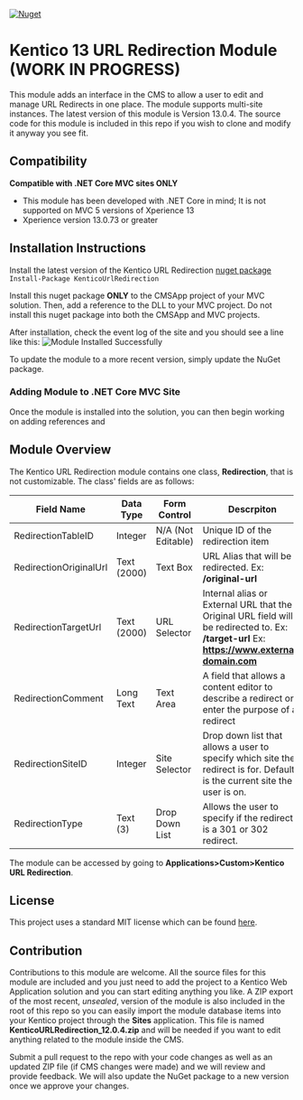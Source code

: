 [![Nuget](https://img.shields.io/badge/nuget-v12.0.4-blue.svg)](https://github.com/silvertech/KenticoURLRedirection-Xperience13)
# Kentico 13 URL Redirection Module (WORK IN PROGRESS)
This module adds an interface in the CMS to allow a user to edit and manage URL Redirects in one place. The module supports multi-site instances. The latest version of this module is Version 13.0.4. The source code for this module is included in this repo if you wish to clone and modify it anyway you see fit. 

## Compatibility
**Compatible with .NET Core MVC sites ONLY**
 - This module has been developed with .NET Core in mind; It is not supported on MVC 5 versions of Xperience 13
 - Xperience version 13.0.73 or greater 	

## Installation Instructions

Install the latest version of the Kentico URL Redirection [nuget package](https://www.nuget.org/packages/KenticoURLRedirection/)
`Install-Package KenticoUrlRedirection`

Install this nuget package **ONLY** to the CMSApp project of your MVC solution. Then, add a reference to the DLL to your MVC project. Do not install this nuget package into both the CMSApp and MVC projects.

After installation, check the event log of the site and you should see a line like this:
![Module Installed Successfully](https://github.com/silvertech/KenticoURLRedirectionModule/blob/master/Readme%20Assets/moduleintalled-eventlog.png?raw=true)

To update the module to a more recent version, simply update the NuGet package.

### Adding Module to .NET Core MVC Site
Once the module is installed into the solution, you can then begin working on adding references and 

## Module Overview
The Kentico URL Redirection module contains one class, **Redirection**, that is not customizable. The class' fields are as follows:

| Field Name  | Data Type | Form Control | Descrpiton |
|--|--|--|--|
| RedirectionTableID | Integer | N/A (Not Editable) | Unique ID of the redirection item |
| RedirectionOriginalUrl | Text (2000) | Text Box | URL Alias that will be redirected. Ex: **/original-url** |
| RedirectionTargetUrl | Text (2000) | URL Selector | Internal alias or External URL that the Original URL field will be redirected to. Ex: **/target-url** Ex: **https://www.external-domain.com** |
| RedirectionComment | Long Text | Text Area | A field that allows a content editor to describe a redirect or enter the purpose of a redirect |
| RedirectionSiteID | Integer | Site Selector | Drop down list that allows a user to specify which site the redirect is for. Default is the current site the user is on. |
| RedirectionType | Text (3) | Drop Down List | Allows the user to specify if the redirect is a 301 or 302 redirect. |

The module can be accessed by going to **Applications>Custom>Kentico URL Redirection**.

## License
This project uses a standard MIT license which can be found [here](https://github.com/silvertech/KenticoURLRedirectionModule/blob/master/LICENSE).

## Contribution
Contributions to this module are welcome. All the source files for this module are included and you just need to add the project to a Kentico Web Application solution and you can start editing anything you like. A ZIP export of the most recent, _unsealed_, version of the module is also included in the root of this repo so you can easily import the module database items into your Kentico project through the **Sites** application. This file is named **KenticoURLRedirection_12.0.4.zip** and will be needed if you want to edit anything related to the module inside the CMS.

 Submit a pull request to the repo with your code changes as well as an updated ZIP file (if CMS changes were made) and we will review and provide feedback. We will also update the NuGet package to a new version once we approve your changes.
